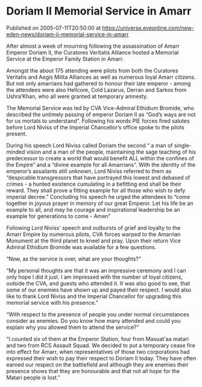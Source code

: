 # Doriam II Memorial Service in Amarr
Published on 2005-07-11T20:50:00 at https://universe.eveonline.com/new-eden-news/doriam-ii-memorial-service-in-amarr

After almost a week of mourning following the assassination of Amarr Emperor Doriam II, the Curatores Veritatis Alliance hosted a Memorial Service at the Emperor Family Station in Amarr.   
  
Amongst the about 175 attending were pilots from both the Curatores Veritatis and Aegis Milita Alliances as well as numerous loyal Amarr citizens. But not only amarrians had gathered to honour their late emperor - among the attendees were also Hellcore, Cold Lazarus, Derran and Sarkos from Ushra’Khan, who all were granted at temporary amnesty.   
  
The Memorial Service was led by CVA Vice-Admiral Ethidium Bromide, who described the untimely passing of emperor Doriam II as “God’s ways are not for us mortals to understand”. Following his words PIE forces fired salutes before Lord Niviss of the Imperial Chancellor’s office spoke to the pilots present.   
  
During his speech Lord Niviss called Doriam the second “ a man of single-minded vision and a man of the people, maintaining the sage teaching of his predecessor to create a world that would benefit ALL within the confines of the Empire” and a “divine example for all Amarrians”. With the identity of the emperor’s assailants still unknown, Lord Niviss referred to them as “despicable transgressors that have portrayed this lowest and debased of crimes - a hunted existence cumulating in a befitting end shall be their reward. They shall prove a fitting example for all those who wish to defy imperial decree.” Concluding his speech he urged the attendees to “come together in joyous prayer in memory of our great Emperor. Let his life be an example to all, and may he courage and inspirational leadership be an example for generations to come - Amen”   
  
Following Lord Niviss’ speech and outbursts of grief and loyalty to the Amarr Empire by numerous pilots, CVA forces warped to the Amarrian Monument at the third planet to kneel and pray. Upon their return Vice Admiral Ethidium Bromide was available for a few questions.   
  
“Now, as the service is over, what are your thoughts?”   
  
“My personal thoughts are that it was an impressive ceremony and I can only hope I did it just. I am impressed with the number of loyal citizens, outside the CVA, and guests who attended it. It was also good to see, that some of our enemies have shown up and payed their respect. I would also like to thank Lord Niviss and the Imperial Chancellor for upgrading this memorial service with his presence.”   
  
“With respect to the presence of people you under normal circumstances consider as enemies. Do you know how many attended and could you explain why you allowed them to attend the service?”   
  
“I counted six of them at the Emperor Station, four from Masuat'aa matari and two from RCS Assault Squad. We decided to put a temporary cease fire into effect for Amarr, when representatives of those two corporations had expressed their wish to pay their respect to Doriam II today. They have often earned our respect on the battlefield and although they are enemies their presence shows that they are honourable and that not all hope for the Matari people is lost.”
